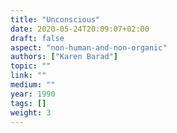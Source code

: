 ```yaml
---
title: "Unconscious"
date: 2020-05-24T20:09:07+02:00
draft: false
aspect: "non-human-and-non-organic"
authors: ["Karen Barad"]
topic: ""
link: ""
medium: ""
year: 1990
tags: []
weight: 3
---
```

